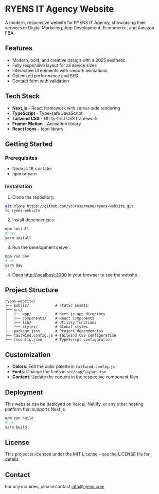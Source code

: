 # RYENS IT Agency Website

A modern, responsive website for RYENS IT Agency, showcasing their services in Digital Marketing, App Development, Ecommerce, and Amazon FBA.

## Features

- Modern, bold, and creative design with a 2025 aesthetic
- Fully responsive layout for all device sizes
- Interactive UI elements with smooth animations
- Optimized performance and SEO
- Contact form with validation

## Tech Stack

- **Next.js** - React framework with server-side rendering
- **TypeScript** - Type-safe JavaScript
- **Tailwind CSS** - Utility-first CSS framework
- **Framer Motion** - Animation library
- **React Icons** - Icon library

## Getting Started

### Prerequisites

- Node.js 18.x or later
- npm or yarn

### Installation

1. Clone the repository:
```bash
git clone https://github.com/yourusername/ryens-website.git
cd ryens-website
```

2. Install dependencies:
```bash
npm install
# or
yarn install
```

3. Run the development server:
```bash
npm run dev
# or
yarn dev
```

4. Open [http://localhost:3000](http://localhost:3000) in your browser to see the website.

## Project Structure

```
ryens-website/
├── public/            # Static assets
├── src/
│   ├── app/           # Next.js app directory
│   ├── components/    # React components
│   ├── lib/           # Utility functions
│   └── styles/        # Global styles
├── package.json       # Project dependencies
├── tailwind.config.js # Tailwind CSS configuration
└── tsconfig.json      # TypeScript configuration
```

## Customization

- **Colors**: Edit the color palette in `tailwind.config.js`
- **Fonts**: Change the fonts in `src/app/layout.tsx`
- **Content**: Update the content in the respective component files

## Deployment

This website can be deployed on Vercel, Netlify, or any other hosting platform that supports Next.js.

```bash
npm run build
# or
yarn build
```

## License

This project is licensed under the MIT License - see the LICENSE file for details.

## Contact

For any inquiries, please contact info@ryens.com 